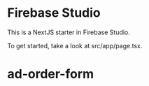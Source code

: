 # Firebase Studio

This is a NextJS starter in Firebase Studio.

To get started, take a look at src/app/page.tsx.
# ad-order-form

